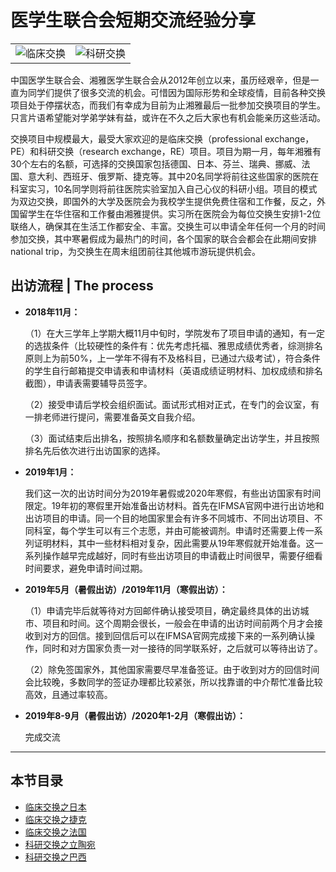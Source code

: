 # 医学生联合会短期交流经验分享

<table border=0  align="center">
    <tr>
        <td><div align=center><img src="https://gitee.com/zcx980605/Survive_XYSM_dev/raw/master/Image/Ch7_2-0_1.png" alt="临床交换"></div>
        </td>
        <td><div align=center><img src="https://gitee.com/zcx980605/Survive_XYSM_dev/raw/master/Image/Ch7_2-0_2.png" alt="科研交换"></div>
        </td>
    </tr>
</table>

中国医学生联合会、湘雅医学生联合会从2012年创立以来，虽历经艰辛，但是一直为同学们提供了很多交流的机会。可惜因为国际形势和全球疫情，目前各种交换项目处于停摆状态，而我们有幸成为目前为止湘雅最后一批参加交换项目的学生。只言片语希望能对学弟学妹有益，或许在不久之后大家也有机会能亲历这些活动。

交换项目中规模最大，最受大家欢迎的是临床交换（professional exchange，PE）和科研交换（research exchange，RE）项目。项目为期一月，每年湘雅有30个左右的名额，可选择的交换国家包括德国、日本、芬兰、瑞典、挪威、法国、意大利、西班牙、俄罗斯、捷克等。其中20名同学将前往这些国家的医院在科室实习，10名同学则将前往医院实验室加入自己心仪的科研小组。项目的模式为双边交换，即国外的大学及医院会为我校学生提供免费住宿和工作餐，反之，外国留学生在华住宿和工作餐由湘雅提供。实习所在医院会为每位交换生安排1-2位联络人，确保其在生活工作都安全、丰富。交换生可以申请全年任何一个月的时间参加交换，其中寒暑假成为最热门的时间，各个国家的联合会都会在此期间安排national trip，为交换生在周末组团前往其他城市游玩提供机会。

## 出访流程 | The process

+ **2018年11月：**

    （1）在大三学年上学期大概11月中旬时，学院发布了项目申请的通知，有一定的选拔条件（比较硬性的条件有：优先考虑托福、雅思成绩优秀者，综测排名原则上为前50%，上一学年不得有不及格科目，已通过六级考试），符合条件的学生自行邮箱提交申请表和申请材料（英语成绩证明材料、加权成绩和排名截图），申请表需要辅导员签字。

    （2）接受申请后学校会组织面试。面试形式相对正式，在专门的会议室，有一排老师进行提问，需要准备英文自我介绍。 

    （3）面试结束后出排名，按照排名顺序和名额数量确定出访学生，并且按照排名先后依次进行出访国家的选择。

+ **2019年1月：**

    我们这一次的出访时间分为2019年暑假或2020年寒假，有些出访国家有时间限定。19年初的寒假里开始准备出访材料。首先在IFMSA官网中进行出访地和出访项目的申请。同一个目的地国家里会有许多不同城市、不同出访项目、不同科室，每个学生可以有三个志愿，并由可能被调剂。申请时还需要上传一系列证明材料，其中一些材料相对复杂，因此需要从19年寒假就开始准备。这一系列操作越早完成越好，同时有些出访项目的申请截止时间很早，需要仔细看时间要求，避免申请时间过期。

+ **2019年5月（暑假出访）/2019年11月（寒假出访）：**

    （1）申请完毕后就等待对方回邮件确认接受项目，确定最终具体的出访城市、项目和时间。这个周期会很长，一般会在申请的出访时间前两个月才会接收到对方的回信。接到回信后可以在IFMSA官网完成接下来的一系列确认操作，同时和对方国家负责一对一接待的同学联系好，之后就可以等待出访了。

    （2）除免签国家外，其他国家需要尽早准备签证。由于收到对方的回信时间会比较晚，多数同学的签证办理都比较紧张，所以找靠谱的中介帮忙准备比较高效，且通过率较高。

+ **2019年8-9月（暑假出访）/2020年1-2月（寒假出访）：**

    完成交流

----

## 本节目录

+ [临床交换之日本](2-1_lin-chuang-jiao-huan-zhi-ri-ben.md)
+ [临床交换之捷克](2-2_lin-chuang-jiao-huan-zhi-jie-ke.md)
+ [临床交换之法国](2-3_lin-chuang-jiao-huan-zhi-fa-guo.md)
+ [科研交换之立陶宛](2-4_ke-yan-jiao-huan-zhi-li-tao-wan.md)
+ [科研交换之巴西](2-5_ke-yan-jiao-huan-zhi-ba-xi.md)